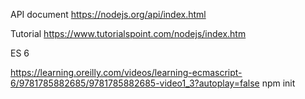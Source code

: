 

API document
https://nodejs.org/api/index.html

Tutorial
https://www.tutorialspoint.com/nodejs/index.htm

ES 6

https://learning.oreilly.com/videos/learning-ecmascript-6/9781785882685/9781785882685-video1_3?autoplay=false
npm init
